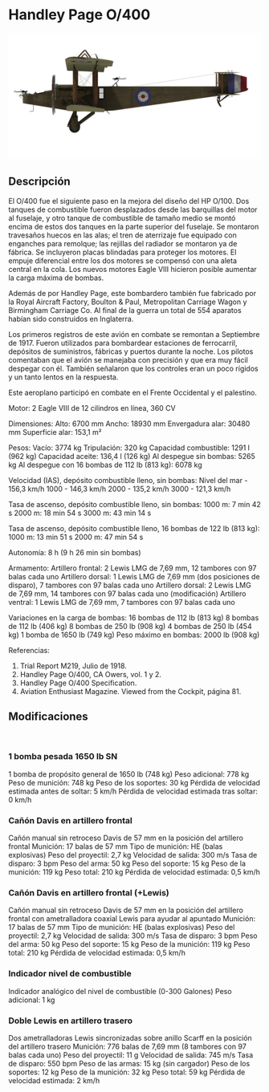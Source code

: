 ﻿# Handley Page O/400

![handleypage400](../images/handleypage400.png)

## Descripción

El O/400 fue el siguiente paso en la mejora del diseño del HP O/100. Dos tanques de combustible fueron desplazados desde las barquillas del motor al fuselaje, y otro tanque de combustible de tamaño medio se montó encima de estos dos tanques en la parte superior del fuselaje. Se montaron travesaños huecos en las alas; el tren de aterrizaje fue equipado con enganches para remolque; las rejillas del radiador se montaron ya de fábrica. Se incluyeron placas blindadas para proteger los motores. El empuje diferencial entre los dos motores se compensó con una aleta central en la cola. Los nuevos motores Eagle VIII hicieron posible aumentar la carga máxima de bombas.

Además de por Handley Page, este bombardero también fue fabricado por la Royal Aircraft Factory, Boulton & Paul, Metropolitan Carriage Wagon y Birmingham Carriage Co. Al final de la guerra un total de 554 aparatos habían sido construidos en Inglaterra.

Los primeros registros de este avión en combate se remontan a Septiembre de 1917. Fueron utilizados para bombardear estaciones de ferrocarril, depósitos de suministros, fábricas y puertos durante la noche. Los pilotos comentaban que el avión se manejaba con precisión y que era muy fácil despegar con él. También señalaron que los controles eran un poco rígidos y un tanto lentos en la respuesta.

Este aeroplano participó en combate en el Frente Occidental y el palestino.


Motor:
2 Eagle VIII de 12 cilindros en línea, 360 CV

Dimensiones:
Alto: 6700 mm
Ancho: 18930 mm
Envergadura alar: 30480 mm
Superficie alar: 153,1 m²

Pesos:
Vacío: 3774 kg 
Tripulación: 320 kg
Capacidad combustible: 1291 l (962 kg)
Capacidad aceite: 136,4 l (126 kg)
Al despegue sin bombas: 5265 kg
Al despegue con 16 bombas de 112 lb (813 kg): 6078 kg

Velocidad (IAS), depósito combustible lleno, sin bombas:
Nivel del mar - 156,3 km/h
1000 - 146,3 km/h
2000 - 135,2 km/h
3000 - 121,3 km/h

Tasa de ascenso, depósito combustible lleno, sin bombas:
1000 m: 7 min 42 s
2000 m: 18 min 54 s
3000 m: 43 min 14 s

Tasa de ascenso, depósito combustible lleno, 16 bombas de 122 lb (813 kg):
1000 m: 13 min 51 s
2000 m: 47 min 54 s

Autonomía: 8 h (9 h 26 min sin bombas)

Armamento:
Artillero frontal: 2 Lewis LMG de 7,69 mm, 12 tambores con 97 balas cada uno
Artillero dorsal: 1 Lewis LMG de 7,69 mm (dos posiciones de disparo), 7 tambores con 97 balas cada uno
Artillero dorsal: 2 Lewis LMG de 7,69 mm, 14 tambores con 97 balas cada uno (modificación)
Artillero ventral: 1 Lewis LMG de 7,69 mm, 7 tambores con 97 balas cada uno

Variaciones en la carga de bombas:
16 bombas de 112 lb (813 kg)
8 bombas de 112 lb (406 kg)
8 bombas de 250 lb (908 kg)
4 bombas de 250 lb (454 kg)
1 bomba de 1650 lb (749 kg)
Peso máximo en bombas: 2000 lb (908 kg)

Referencias:
1) Trial Report M219, Julio de 1918.
2) Handley Page O/400, CA Owers, vol. 1 y 2.
3) Handley Page O/400 Specification.
4) Aviation Enthusiast Magazine. Viewed from the Cockpit, página 81.

## Modificaciones
﻿

### 1 bomba pesada 1650 lb SN

1 bomba de propósito general de 1650 lb (748 kg)
Peso adicional: 778 kg
Peso de munición: 748 kg
Peso de los soportes: 30 kg
Pérdida de velocidad estimada antes de soltar: 5 km/h
Pérdida de velocidad estimada tras soltar: 0 km/h﻿

### Cañón Davis en artillero frontal

Cañón manual sin retroceso Davis de 57 mm en la posición del artillero frontal
Munición: 17 balas de 57 mm
Tipo de munición: HE (balas explosivas)
Peso del proyectil: 2,7 kg
Velocidad de salida: 300 m/s
Tasa de disparo: 3 bpm
Peso del arma: 50 kg
Peso del soporte: 15 kg
Peso de la munición: 119 kg
Peso total: 210 kg
Pérdida de velocidad estimada: 0,5 km/h﻿

### Cañón Davis en artillero frontal (+Lewis)

Cañón manual sin retroceso Davis de 57 mm en la posición del artillero frontal con ametralladora coaxial Lewis para ayudar al apuntado
Munición: 17 balas de 57 mm
Tipo de munición: HE (balas explosivas)
Peso del proyectil: 2,7 kg
Velocidad de salida: 300 m/s
Tasa de disparo: 3 bpm
Peso del arma: 50 kg
Peso del soporte: 15 kg
Peso de la munición: 119 kg
Peso total: 210 kg
Pérdida de velocidad estimada: 0,5 km/h﻿

### Indicador nivel de combustible

Indicador analógico del nivel de combustible (0-300 Galones)
Peso adicional: 1 kg
﻿

### Doble Lewis en artillero trasero

Dos ametralladoras Lewis sincronizadas sobre anillo Scarff en la posición del artillero trasero
Munición: 776 balas de 7,69 mm (8 tambores con 97 balas cada uno)
Peso del proyectil: 11 g
Velocidad de salida: 745 m/s
Tasa de disparo: 550 bpm
Peso de las armas: 15 kg (sin cargador)
Peso de los soportes: 12 kg
Peso de la munición: 32 kg
Peso total: 59 kg
Pérdida de velocidad estimada: 2 km/h